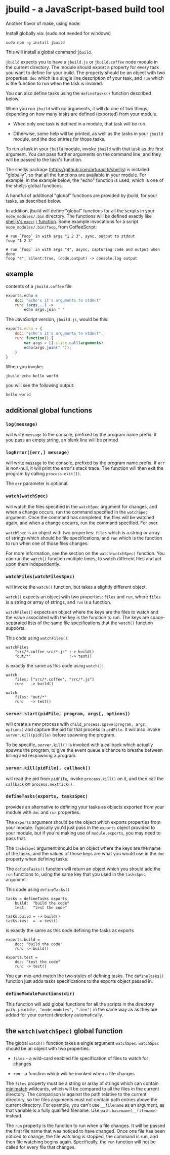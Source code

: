 jbuild - a JavaScript-based build tool
================================================================================

Another flavor of make, using node.

Install globally via: (sudo not needed for windows)

    sudo npm -g install jbuild

This will install a global command `jbuild`.

`jbuild` expects you to have a `jbuild.js` or `jbuild.coffee` node module
in the current directory.  The module should export a property for every
task you want to define for your build.  The property should be an object
with two properties: `doc` which is a single line description of your task,
and `run` which is the function to run when the task is invoked.

You can also define tasks using the `defineTasks()` function described
below.

When you run `jbuild` with no arguments, it will do one of two things,
depending on how many tasks are defined (exported) from your module.

* When only one task is defined in a module, that task will be run.

* Otherwise, some help will be printed, as well
  as the tasks in your `jbuild` module, and the doc entries for those
  tasks.

To run a task in your `jbuild` module, invoke `jbuild` with that task as
the first argument.  You can pass further arguments on the command line, and
they will be passed to the task's function.

The shelljs package (<https://github.com/arturadib/shelljs>) is installed
"globally", so that all the functions are available in your module.  For
example, in the example below, the "echo" function is used, which is one of the
shelljs global functions.

A handful of additional "global" functions are provided by jbuild,
for your tasks, as described below.

In addition, jbuild will define "global" functions for all the scripts in
your `node_modules/.bin` directory.  The functions will be defined
exactly like [shelljs's `exec()` function][1]. Some example invocations
for a script `node_modules/.bin/foop`, from CoffeeScript:

    # run `foop` in with args "1 2 3", sync, output to stdout
    foop "1 2 3"

    # run `foop` in with args "4", async, capturing code and output when done
    foop "4", silent:true, (code,output) -> console.log output



example
--------------------------------------------------------------------------------

contents of a `jbuild.coffee` file

```coffee
exports.echo =
    doc: "echo's it's arguments to stdout"
    run: (args...) ->
        echo args.join " "
```

The JavaScript version, `jbuild.js`, would be this:

```js
exports.echo = {
    doc: "echo's it's arguments to stdout",
    run: function() {
        var args = [].slice.call(arguments)
        echo(args.join(" "));
    }
}
```

When you invoke:

    jbuild echo hello world

you will see the following output:

    hello world



additional global functions
--------------------------------------------------------------------------------

### `log(message)`

will write `message` to the console, prefixed by the program name
prefix.  If you pass an empty string, an blank line will be printed


### `logError([err,] message)`

will write `message` to the console, prefixed by the program name
prefix.  If `err` is non-null, it will print the error's stack trace.
The function will then exit the program by calling `process.exit(1)`.

The `err` parameter is optional.


### `watch(watchSpec)`

will watch the files specified in the `watchSpec` argument for
changes, and when a change occurs, run the command specified in
the `watchSpec` argument.  Once the command has completed, the
files will be watched again, and when a change occurrs, run
the command specified.  For ever.

`watchSpec` is an object with two properties: `files` which is a string or
array of strings which should be file specifications, and `run` which is
the function to run when one of those files changes.

For more information, see
the section on the `watch(watchSpec)` function.  You can run
the `watch()` function multiple times, to watch different files
and act upon them independently.


### `watchFiles(watchFilesSpec)`

will invoke the `watch()` function, but takes a slightly different object.

`watch()` expects an object with two properties: `files` and `run`, where
`files` is a string or array of strings, and `run` is a function.

`watchFiles()` expects an object where the keys are the files to watch
and the value associated with the key is the function to run.  The keys
are space-separated lists of the same file specifications that the
`watch()` function supports.

This code using `watchFiles()`:

    watchFiles
        "src/*.coffee src/*.js" :-> build()
        "out/*"                 :-> test()

is exactly the same as this code using `watch()`:

    watch
        files: ["src/*.coffee", "src/*.js"]
        run:   -> build()

    watch
        files: "out/*"
        run:   -> test()


### `server.start(pidFile, program, args[, options])`

will create a new process with `child_process.spawn(program, args, options)`
and capture the pid for that process in `pidFile`.  It will also invoke
`server.kill(pidFile)` before spawning the program.

To be specific,
`server.kill()` is invoked with a callback which actually spawns the
program, to give the event queue a chance to breathe between killing
and respawning a program.


### `server.kill(pidFile[, callback])`

will read the pid from `pidFile`, invoke `process.kill()` on it, and
then call the `callback` on `process.nextTick()`.


### `defineTasks(exports, tasksSpec)`

provides an alternative to defining your tasks as objects exported from
your module with `doc` and `run` properties.

The `exports` argument should be the object which exports properties from
your module.  Typically you'd just pass in the `exports` object provided
to your module, but if you're making use of `module.exports`, you may
need to pass that.

The `tasksSpec` argument should be an object where the keys are the name
of the tasks, and the values of those keys are what you would use in the
`doc` property when defining tasks.

The `defineTasks()` function will return an object which you should add
the `run` functions to, using the same key that you used in the `tasksSpec`
argument.

This code using `defineTasks()`

    tasks = defineTasks exports,
        build:  "build the code"
        test:   "test the code"

    tasks.build = -> build()
    tasks.test  = -> test()

is exactly the same as this code defining the tasks as exports

    exports.build =
        doc: "build the code"
        run: -> build()

    exports.test =
        doc: "test the code"
        run: -> test()

You can mix-and-match the two styles of defining tasks.  The `defineTasks()`
function just adds tasks specifications to the exports object passed in.


### `defineModuleFunctions(dir)`

This function will add global functions for all the scripts in the
directory `path.join(dir, "node_modules", ".bin")` in the same way as
as they are added for your current directory automatically.  


the `watch(watchSpec)` global function
--------------------------------------------------------------------------------

The global `watch()` function takes a single argument `watchSpec`.
`watchSpec` should be an object with two properties:

* `files` - a wild-card enabled file specification of files to watch
  for changes

* `run` - a function which will be invoked when a file changes

The `files` property must be a string or array of strings which
can contain [minimatch](https://github.com/isaacs/minimatch)
wildcards, which will be compared to all the files in the
current directory.  The comparison is against the path relative
to the current directory, so the files arguments must not
contain path entries above the current directory.  For example,
you can't use `__filename` as an argument, as that variable
is a fully qualified filename.  Use `path.basename(__filename)`
instead.

The `run` property is the function to run when a file changes.
It will be passed the first file name that was noticed to
have changed.  Once one file has been noticed to change,
the file watching is stopped, the command is run, and then
file watching begins again.  Specifically, the `run` function
will not be called for every file that changes.

<!-- references -->

[1]: https://github.com/arturadib/shelljs#execcommand--options--callback
